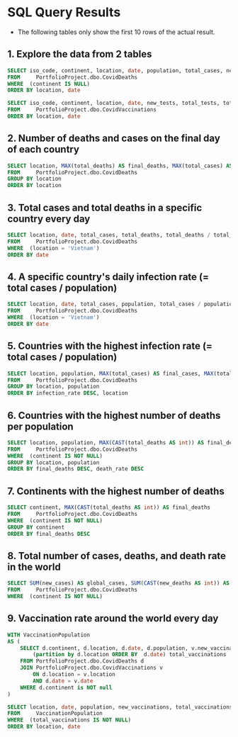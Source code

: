 # SQL Query Results
* The following tables only show the first 10 rows of the actual result.

## 1. Explore the data from 2 tables
```sql
SELECT iso_code, continent, location, date, population, total_cases, new_cases, total_deaths, new_deaths
FROM     PortfolioProject.dbo.CovidDeaths
WHERE  (continent IS NULL)
ORDER BY location, date

SELECT iso_code, continent, location, date, new_tests, total_tests, total_vaccinations, new_vaccinations
FROM     PortfolioProject.dbo.CovidVaccinations
ORDER BY location, date
```

## 2. Number of deaths and cases on the final day of each country
```sql
SELECT location, MAX(total_deaths) AS final_deaths, MAX(total_cases) AS final_cases, MAX(total_deaths) / MAX(total_cases) * 100 AS final_death_rate
FROM     PortfolioProject.dbo.CovidDeaths
GROUP BY location
ORDER BY location
```

## 3. Total cases and total deaths in a specific country every day
```sql
SELECT location, date, total_cases, total_deaths, total_deaths / total_cases * 100 AS death_rate
FROM     PortfolioProject.dbo.CovidDeaths
WHERE  (location = 'Vietnam')
ORDER BY date
```

## 4.  A specific country's daily infection rate (= total cases / population)
```sql
SELECT location, date, total_cases, population, total_cases / population * 100 AS infection_rate
FROM     PortfolioProject.dbo.CovidDeaths
WHERE  (location = 'Vietnam')
ORDER BY date
```

## 5. Countries with the highest infection rate (= total cases / population)
```sql
SELECT location, population, MAX(total_cases) AS final_cases, MAX(total_cases) / population * 100 AS infection_rate
FROM     PortfolioProject.dbo.CovidDeaths
GROUP BY location, population
ORDER BY infection_rate DESC, location
```
	
## 6. Countries with the highest number of deaths per population
```sql
SELECT location, population, MAX(CAST(total_deaths AS int)) AS final_deaths, MAX(total_deaths) / population * 100 AS death_rate
FROM     PortfolioProject.dbo.CovidDeaths
WHERE  (continent IS NOT NULL)
GROUP BY location, population
ORDER BY final_deaths DESC, death_rate DESC
```
	
## 7. Continents with the highest number of deaths
```sql
SELECT continent, MAX(CAST(total_deaths AS int)) AS final_deaths
FROM     PortfolioProject.dbo.CovidDeaths
WHERE  (continent IS NOT NULL)
GROUP BY continent
ORDER BY final_deaths DESC
```
	
## 8. Total number of cases, deaths, and death rate in the world
```sql
SELECT SUM(new_cases) AS global_cases, SUM(CAST(new_deaths AS int)) AS global_deaths, SUM(CAST(new_deaths AS int)) / SUM(new_cases) * 100 AS global_death_rate
FROM     PortfolioProject.dbo.CovidDeaths
WHERE  (continent IS NOT NULL)
```
	
## 9. Vaccination rate around the world every day
```sql
WITH VaccinationPopulation
AS (
	SELECT d.continent, d.location, d.date, d.population, v.new_vaccinations, sum(CONVERT(int, new_vaccinations)) OVER 
		(partition by d.location ORDER BY  d.date) total_vaccinations
	FROM PortfolioProject.dbo.CovidDeaths d
	JOIN PortfolioProject.dbo.CovidVaccinations v 
		ON d.location = v.location
		AND d.date = v.date
	WHERE d.continent is NOT null
)

SELECT location, date, population, new_vaccinations, total_vaccinations, total_vaccinations / population * 100 AS vaccination_rate
FROM     VaccinationPopulation
WHERE  (total_vaccinations IS NOT NULL)
ORDER BY location, date
```
